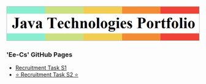 <!DOCTYPE HTML>
<html lang="en">
<head>

<meta http-equiv="Content-Type" content="text/html; charset=UTF-8" />
<link rel="icon" href="favicon.ico" />
</head>
<body>
<img alt="" src="images/Title.png">
<h3>'Ee-Cs' GitHub Pages</h3>
<ul>
<li><a href="https://Ee-Cs.github.io/RecruitmentTaskS1/">Recruitment Task S1</a></li>
<li><a href="https://Ee-Cs.github.io/RecruitmentTaskS2/">⭐ Recruitment Task S2 ⭐</a></li>
</ul>
</body>
</html>